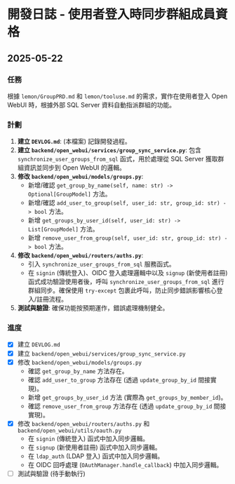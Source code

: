 # 開發日誌 - 使用者登入時同步群組成員資格

## 2025-05-22

### 任務
根據 `lemon/GroupPRD.md` 和 `lemon/tooluse.md` 的需求，實作在使用者登入 Open WebUI 時，根據外部 SQL Server 資料自動指派群組的功能。

### 計劃
1.  **建立 `DEVLOG.md`**: (本檔案) 記錄開發過程。
2.  **建立 `backend/open_webui/services/group_sync_service.py`**: 包含 `synchronize_user_groups_from_sql` 函式，用於處理從 SQL Server 獲取群組資訊並同步到 Open WebUI 的邏輯。
3.  **修改 `backend/open_webui/models/groups.py`**:
    *   新增/確認 `get_group_by_name(self, name: str) -> Optional[GroupModel]` 方法。
    *   新增/確認 `add_user_to_group(self, user_id: str, group_id: str) -> bool` 方法。
    *   新增 `get_groups_by_user_id(self, user_id: str) -> List[GroupModel]` 方法。
    *   新增 `remove_user_from_group(self, user_id: str, group_id: str) -> bool` 方法。
4.  **修改 `backend/open_webui/routers/auths.py`**:
    *   引入 `synchronize_user_groups_from_sql` 服務函式。
    *   在 `signin` (傳統登入)、OIDC 登入處理邏輯中以及 `signup` (新使用者註冊) 函式成功驗證使用者後，呼叫 `synchronize_user_groups_from_sql` 進行群組同步。確保使用 `try-except` 包裹此呼叫，防止同步錯誤影響核心登入/註冊流程。
5.  **測試與驗證**: 確保功能按預期運作，錯誤處理機制健全。

### 進度
- [x] 建立 `DEVLOG.md`
- [x] 建立 `backend/open_webui/services/group_sync_service.py`
- [x] 修改 `backend/open_webui/models/groups.py`
    *   確認 `get_group_by_name` 方法存在。
    *   確認 `add_user_to_group` 方法存在 (透過 `update_group_by_id` 間接實現)。
    *   新增 `get_groups_by_user_id` 方法 (實際為 `get_groups_by_member_id`)。
    *   確認 `remove_user_from_group` 方法存在 (透過 `update_group_by_id` 間接實現)。
- [x] 修改 `backend/open_webui/routers/auths.py` 和 `backend/open_webui/utils/oauth.py`
    *   在 `signin` (傳統登入) 函式中加入同步邏輯。
    *   在 `signup` (新使用者註冊) 函式中加入同步邏輯。
    *   在 `ldap_auth` (LDAP 登入) 函式中加入同步邏輯。
    *   在 OIDC 回呼處理 (`OAuthManager.handle_callback`) 中加入同步邏輯。
- [ ] 測試與驗證 (待手動執行)
